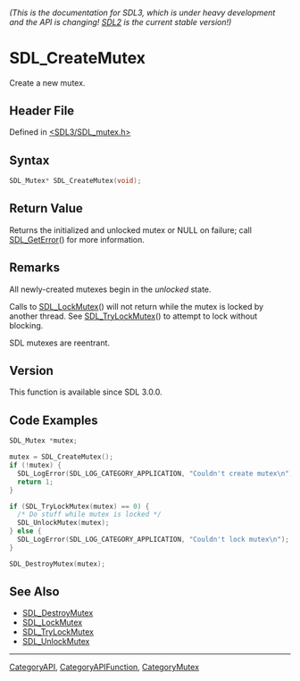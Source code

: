 ###### (This is the documentation for SDL3, which is under heavy development and the API is changing! [SDL2](https://wiki.libsdl.org/SDL2/) is the current stable version!)
# SDL_CreateMutex

Create a new mutex.

## Header File

Defined in [<SDL3/SDL_mutex.h>](https://github.com/libsdl-org/SDL/blob/main/include/SDL3/SDL_mutex.h)

## Syntax

```c
SDL_Mutex* SDL_CreateMutex(void);

```

## Return Value

Returns the initialized and unlocked mutex or NULL on failure; call
[SDL_GetError](SDL_GetError)() for more information.

## Remarks

All newly-created mutexes begin in the _unlocked_ state.

Calls to [SDL_LockMutex](SDL_LockMutex)() will not return while the mutex
is locked by another thread. See [SDL_TryLockMutex](SDL_TryLockMutex)() to
attempt to lock without blocking.

SDL mutexes are reentrant.

## Version

This function is available since SDL 3.0.0.

## Code Examples

<!-- # Begin Mutex Example -->
```c
SDL_Mutex *mutex;

mutex = SDL_CreateMutex();
if (!mutex) {
  SDL_LogError(SDL_LOG_CATEGORY_APPLICATION, "Couldn't create mutex\n");
  return 1;
}

if (SDL_TryLockMutex(mutex) == 0) {
  /* Do stuff while mutex is locked */
  SDL_UnlockMutex(mutex);
} else {
  SDL_LogError(SDL_LOG_CATEGORY_APPLICATION, "Couldn't lock mutex\n");
}

SDL_DestroyMutex(mutex);
```
<!-- # End Mutex Example -->

## See Also

- [SDL_DestroyMutex](SDL_DestroyMutex)
- [SDL_LockMutex](SDL_LockMutex)
- [SDL_TryLockMutex](SDL_TryLockMutex)
- [SDL_UnlockMutex](SDL_UnlockMutex)

----
[CategoryAPI](CategoryAPI), [CategoryAPIFunction](CategoryAPIFunction), [CategoryMutex](CategoryMutex)


